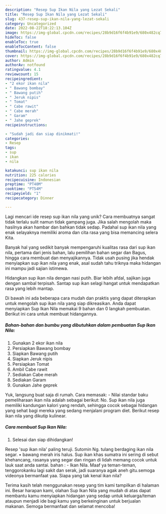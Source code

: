 ```yaml
---
description: "Resep Sup Ikan Nila yang Lezat Sekali"
title: "Resep Sup Ikan Nila yang Lezat Sekali"
slug: 437-resep-sup-ikan-nila-yang-lezat-sekali
category: Uncategorized
date: 2022-08-22T18:22:13.104Z
image: https://img-global.cpcdn.com/recipes/28b9d16f6f4b91e9/680x482cq70/sup-ikan-nila-foto-resep-utama.jpg
hideToc: false
enableToc: true
enableTocContent: false
thumbnail: https://img-global.cpcdn.com/recipes/28b9d16f6f4b91e9/680x482cq70/sup-ikan-nila-foto-resep-utama.jpg
cover: https://img-global.cpcdn.com/recipes/28b9d16f6f4b91e9/680x482cq70/sup-ikan-nila-foto-resep-utama.jpg
author: Admin
authorAv: notfound
ratingvalue: 4.1
reviewcount: 15
recipeingredient:
- "2 ekor ikan nila"
- " Bawang bombay"
- " Bawang putih"
- " Jeruk nipis"
- " Tomat"
- " Cabe rawit"
- " Cabe merah"
- " Garam"
- " Jahe geprek"
recipeinstructions:

- "Sudah jadi dan siap dinikmati!"
categories:
- Resep
tags:
- sup
- ikan
- nila

katakunci: sup ikan nila 
nutrition: 225 calories
recipecuisine: Indonesian
preptime: "PT40M"
cooktime: "PT54M"
recipeyield: "1"
recipecategory: Dinner

---
```





Lagi mencari ide resep sup ikan nila yang unik? Cara membuatnya sangat tidak terlalu sulit namun tidak gampang juga. Jika salah mengolah maka hasilnya akan hambar dan bahkan tidak sedap. Padahal sup ikan nila yang enak selayaknya memiliki aroma dan cita rasa yang bisa memancing selera Kita.





Banyak hal yang sedikit banyak mempengaruhi kualitas rasa dari sup ikan nila, pertama dari jenis bahan, lalu pemilihan bahan segar dan Bagus, hingga cara membuat dan menyajikannya. Tidak usah pusing jika hendak menyiapkan sup ikan nila yang enak,      asal sudah tahu triknya maka hidangan ini mampu jadi sajian istimewa.














Hidangkan sup ikan nila dengan nasi putih. Biar lebih afdal, sajikan juga dengan sambal terpisah. Santap sup ikan selagi hangat untuk mendapatkan rasa yang lebih mantap.






Di bawah ini ada beberapa cara mudah dan praktis yang dapat diterapkan untuk mengolah sup ikan nila yang siap dikreasikan. Anda dapat menyiapkan Sup Ikan Nila memakai 9 bahan dan 0 langkah pembuatan. Berikut ini cara untuk membuat hidangannya.

<!--inarticleads1-->

##### Bahan-bahan dan bumbu yang dibutuhkan dalam pembuatan Sup Ikan Nila:

1. Gunakan 2 ekor ikan nila
1. Persiapkan  Bawang bombay
1. Siapkan  Bawang putih
1. Siapkan  Jeruk nipis
1. Persiapkan  Tomat
1. Ambil  Cabe rawit
1. Sediakan  Cabe merah
1. Sediakan  Garam
1. Gunakan  Jahe geprek


Yuk, langsung buat saja di rumah. Cara memasak: - Nilai standar baku pemeliharaan ikan nila adalah sebagai berikut: No. Sup ikan nila juga memiliki kandungan kalori yang rendah, sehingga cocok sebagai hidangan yang sehat bagi mereka yang sedang menjalani program diet. Berikut resep ikan nila yang dikutip kulinear. 

<!--inarticleads2-->

##### Cara membuat Sup Ikan Nila:


1. Selesai dan siap dihidangkan!

Resep &#39;sup ikan nila&#39; paling teruji. Sutomin Ng. tulang berdaging ikan nila segar. • bawang merah iris halus. Sup ikan khas sumatra ini sering di sebut khehancang, rasanya yang segar dan ringan di lidah memang cocok untuk lauk saat anda santai. bahan : - Ikan Nila. Maaf ya teman-teman, tenggorokanku lagi sakit dan serak, jadi suaranya agak aneh gitu.semoga videonya bermanfaat yaa. Siapa yang tak kenal ikan nila? 

Terima kasih telah menggunakan resep yang tim kami tampilkan di halaman ini. Besar harapan kami, olahan Sup Ikan Nila yang mudah di atas dapat membantu kamu menyiapkan hidangan yang sedap untuk keluarga/teman ataupun menjadi ide bagi kamu yang berkeinginan untuk berjualan makanan. Semoga bermanfaat dan selamat mencoba!
